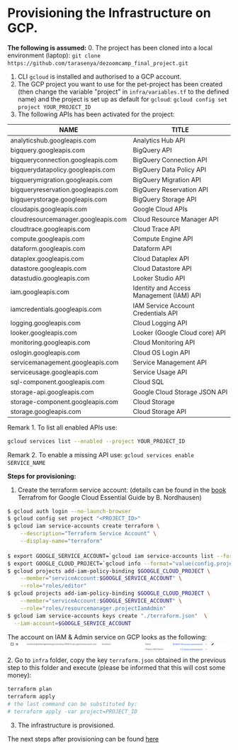 # Provisioning the Infrastructure on GCP.
**The following is assumed:**
0. The project has been cloned into a local environment (laptop):
   ```git clone https://github.com/tarasenya/dezoomcamp_final_project.git```
1. CLI ```gcloud``` is installed and authorised to a GCP account.
2. The GCP project you want to use for the pet-project has been created (then change the variable "project" in ```infra/variables.tf``` to the defined name) and the project is set up as default for  ```gcloud```:
   ```gcloud config set project YOUR_PROJECT_ID```
3. The following APIs has been activated for the project:

| NAME                                	| TITLE                                    	|
|-------------------------------------	|------------------------------------------	|
| analyticshub.googleapis.com         	| Analytics Hub API                        	|
| bigquery.googleapis.com             	| BigQuery API                             	|
| bigqueryconnection.googleapis.com   	| BigQuery Connection API                  	|
| bigquerydatapolicy.googleapis.com   	| BigQuery Data Policy API                 	|
| bigquerymigration.googleapis.com    	| BigQuery Migration API                   	|
| bigqueryreservation.googleapis.com  	| BigQuery Reservation API                 	|
| bigquerystorage.googleapis.com      	| BigQuery Storage API                     	|
| cloudapis.googleapis.com            	| Google Cloud APIs                        	|
| cloudresourcemanager.googleapis.com 	| Cloud Resource Manager API               	|
| cloudtrace.googleapis.com           	| Cloud Trace API                          	|
| compute.googleapis.com              	| Compute Engine API                       	|
| dataform.googleapis.com             	| Dataform API                             	|
| dataplex.googleapis.com             	| Cloud Dataplex API                       	|
| datastore.googleapis.com            	| Cloud Datastore API                      	|
| datastudio.googleapis.com           	| Looker Studio API                        	|
| iam.googleapis.com                  	| Identity and Access Management (IAM) API 	|
| iamcredentials.googleapis.com       	| IAM Service Account Credentials API      	|
| logging.googleapis.com              	| Cloud Logging API                        	|
| looker.googleapis.com               	| Looker (Google Cloud core) API           	|
| monitoring.googleapis.com           	| Cloud Monitoring API                     	|
| oslogin.googleapis.com              	| Cloud OS Login API                       	|
| servicemanagement.googleapis.com    	| Service Management API                   	|
| serviceusage.googleapis.com         	| Service Usage API                        	|
| sql-component.googleapis.com        	| Cloud SQL                                	|
| storage-api.googleapis.com          	| Google Cloud Storage JSON API            	|
| storage-component.googleapis.com    	| Cloud Storage                            	|
| storage.googleapis.com              	| Cloud Storage API                        	|

Remark 1. To list all enabled APIs use:
```bash
gcloud services list --enabled --project YOUR_PROJECT_ID
```
Remark 2. To enable a missing API use:
```gcloud services enable SERVICE_NAME```

**Steps for provisioning:**
1. Create the terraform service account:
(details can be found in the [book](https://github.com/PacktPublishing/Terraform-for-Google-Cloud-Essential-Guide/tree/main) Terrafrom for Google Cloud Essential Guide by B. Nordhausen)
```bash
$ gcloud auth login --no-launch-browser
$ gcloud config set project "<PROJECT_ID>"  
$ gcloud iam service-accounts create terraform \
    --description="Terraform Service Account" \
    --display-name="terraform"

$ export GOOGLE_SERVICE_ACCOUNT=`gcloud iam service-accounts list --format="value(email)"  --filter=description:"Terraform Service Account"` 
$ export GOOGLE_CLOUD_PROJECT=`gcloud info --format="value(config.project)"`
$ gcloud projects add-iam-policy-binding $GOOGLE_CLOUD_PROJECT \
    --member="serviceAccount:$GOOGLE_SERVICE_ACCOUNT" \
    --role="roles/editor" 
$ gcloud projects add-iam-policy-binding $GOOGLE_CLOUD_PROJECT \
    --member="serviceAccount:$GOOGLE_SERVICE_ACCOUNT" \
    --role="roles/resourcemanager.projectIamAdmin"    
$ gcloud iam service-accounts keys create "./terraform.json"  \
  --iam-account=$GOOGLE_SERVICE_ACCOUNT 
```
The account on IAM & Admin service on GCP looks as the following:
![Terraform Service Account](../visualization/terraform_service_account.png)
2. Go to ```infra``` folder, copy the key ```terraform.json``` obtained in the previous step to this folder and execute (please be informed that this will cost some money):
   ```bash 
   terraform plan
   terraform apply
   # the last command can be substituted by:
   # terraform apply -var project=PROJECT_ID
   ```
3. The infrastructure is provisioned.
   
The next steps after provisioning can be found [here](actions_on_vm.md)